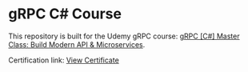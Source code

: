 # gRPC C# Course

This repository is built for the Udemy gRPC course: [gRPC [C#] Master Class: Build Modern API & Microservices](https://www.udemy.com/course/grpc-csharp/).

Certification link: [View Certificate](https://udemy-certificate.s3.amazonaws.com/pdf/UC-fa33d3d3-b192-4456-9e48-fa78f10ca66d.pdf)
